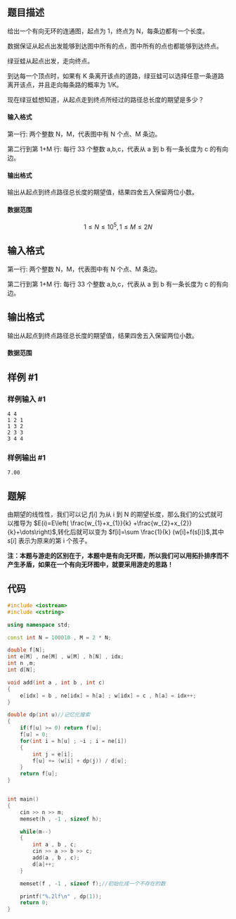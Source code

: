 ## 题目描述
给出一个有向无环的连通图，起点为 1，终点为 N，每条边都有一个长度。

数据保证从起点出发能够到达图中所有的点，图中所有的点也都能够到达终点。

绿豆蛙从起点出发，走向终点。

到达每一个顶点时，如果有 K 条离开该点的道路，绿豆蛙可以选择任意一条道路离开该点，并且走向每条路的概率为 1/K。

现在绿豆蛙想知道，从起点走到终点所经过的路径总长度的期望是多少？

#### 输入格式

第一行: 两个整数 N，M，代表图中有 N 个点、M 条边。

第二行到第 1+M 行: 每行 33 个整数 a,b,c，代表从 a 到 b 有一条长度为 c 的有向边。

#### 输出格式

输出从起点到终点路径总长度的期望值，结果四舍五入保留两位小数。

#### 数据范围

$$1≤N≤10^5,  
1≤M≤2N$$

## 输入格式
第一行: 两个整数 N，M，代表图中有 N 个点、M 条边。

第二行到第 1+M 行: 每行 33 个整数 a,b,c，代表从 a 到 b 有一条长度为 c 的有向边。


## 输出格式
输出从起点到终点路径总长度的期望值，结果四舍五入保留两位小数。

#### 数据范围


## 样例 #1

### 样例输入 #1

```
4 4
1 2 1
1 3 2
2 3 3
3 4 4
```

### 样例输出 #1

```
7.00
```

## 题解
由期望的线性性，我们可以记 $f[i]$ 为从 i 到 N 的期望长度，那么我们的公式就可以推导为 $E(i)=E\left( \frac{w_{1}+x_{1}}{k} +\frac{w_{2}+x_{2}}{k}+\dots\right)$,转化后就可以变为 $f[i]=\sum \frac{1}{k} (w[i]+f(s[i])$,其中 $s[i]$ 表示为原来的第 i 个孩子。

**注：本题与游走的区别在于，本题中是有向无环图，所以我们可以用拓扑排序而不产生矛盾，如果在一个有向无环图中，就要采用游走的思路！**

## 代码
```cpp
#include <iostream>
#include <cstring>

using namespace std;

const int N = 100010 , M = 2 * N;

double f[N];
int e[M] , ne[M] , w[M] , h[N] , idx;
int n ,m;
int d[N];

void add(int a , int b , int c)
{
    e[idx] = b , ne[idx] = h[a] ; w[idx] = c , h[a] = idx++;
}

double dp(int u)//记忆化搜索
{
    if(f[u] >= 0) return f[u];
    f[u] = 0;
    for(int i = h[u] ; ~i ; i = ne[i])
    {
        int j = e[i];
        f[u] += (w[i] + dp(j)) / d[u];
    }
    return f[u];
}


int main()
{
    cin >> n >> m;
    memset(h , -1 , sizeof h);

    while(m--)
    {
        int a , b , c;
        cin >> a >> b >> c;
        add(a , b , c);
        d[a]++;
    }

    memset(f , -1 , sizeof f);//初始化成一个不存在的数

    printf("%.2lf\n" , dp(1));
    return 0;
}

```